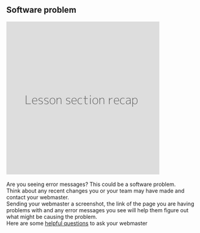 ## Software problem
![](recap.png)

Are you seeing error messages? This could be a software problem.
<br>
Think about any recent changes you or your team may have made and contact your webmaster.
<br>
Sending your webmaster a screenshot, the link of the page you are having problems with and any error messages you see will help them figure out what might be causing the problem.
<br>
Here are some [helpful questions]() to ask your webmaster
